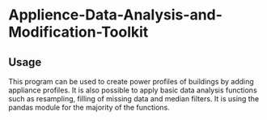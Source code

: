Applience-Data-Analysis-and-Modification-Toolkit
=====================

Usage
-----

This program can be used to create power profiles of buildings by adding appliance profiles. It is also possible to apply basic data analysis functions such as resampling, filling of missing data and median filters. It is using the pandas module for the majority of the functions.
